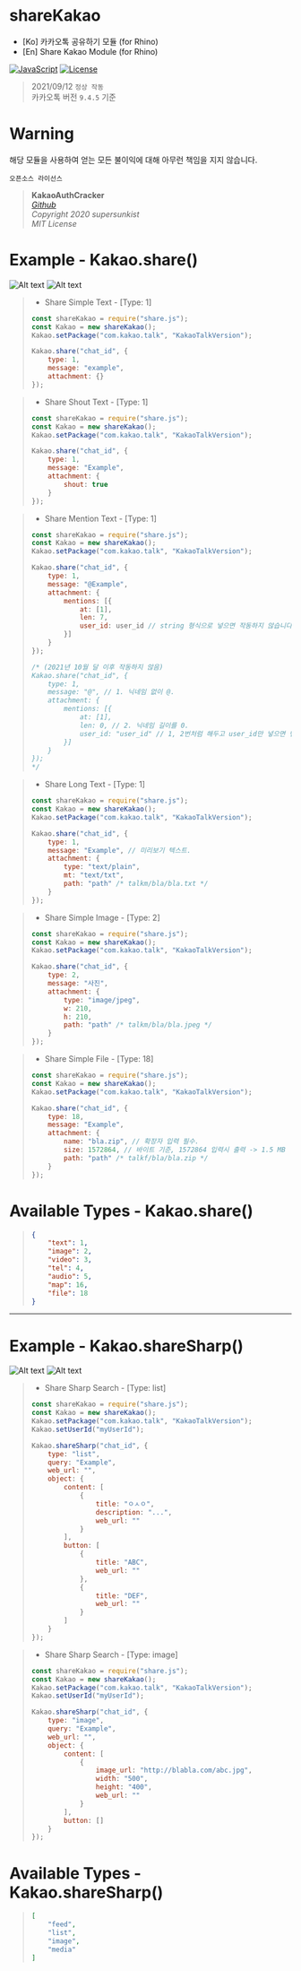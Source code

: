# shareKakao

* [Ko] 카카오톡 공유하기 모듈 (for Rhino)
* [En] Share Kakao Module (for Rhino)

[![JavaScript](https://img.shields.io/badge/Built%20with-Javacript-informational?logo=javascript)](https://developer.mozilla.org/en-US/docs/Mozilla/Projects/Rhino)
[![License](https://img.shields.io/github/license/EliF-Lee/shareKakao)](./LICENSE)


> 2021/09/12 `정상 작동`  
>     카카오톡 버전 `9.4.5` 기준


# Warning
해당 모듈을 사용하여 얻는 모든 불이익에 대해 아무런 책임을 지지 않습니다.

`오픈소스 라이선스`   
> **KakaoAuthCracker**   
>     *[Github](https://github.com/junhyukso/KakaoAuthCracker)*   
>     *Copyright 2020 supersunkist*     
>     *MIT License*

# Example - Kakao.share()

![Alt text](sample/sample1.png)
![Alt text](sample/sample2.png)

> * Share Simple Text - [Type: 1]
> ``` javascript
> const shareKakao = require("share.js");
> const Kakao = new shareKakao();
> Kakao.setPackage("com.kakao.talk", "KakaoTalkVersion");
>
> Kakao.share("chat_id", {
>     type: 1,
>     message: "example",
>     attachment: {}
> });
>  ```
 
> * Share Shout Text - [Type: 1]
> ``` javascript
> const shareKakao = require("share.js");
> const Kakao = new shareKakao();
> Kakao.setPackage("com.kakao.talk", "KakaoTalkVersion");
>
> Kakao.share("chat_id", {
>     type: 1,
>     message: "Example",
>     attachment: {
>         shout: true
>     }
> });
> ```

> * Share Mention Text - [Type: 1]
> ``` javascript
> const shareKakao = require("share.js");
> const Kakao = new shareKakao();
> Kakao.setPackage("com.kakao.talk", "KakaoTalkVersion");
>
> Kakao.share("chat_id", {
>     type: 1,
>     message: "@Example",
>     attachment: {
>         mentions: [{
>             at: [1],
>             len: 7,
>             user_id: user_id // string 형식으로 넣으면 작동하지 않습니다.. (21년 11월 08일 수정)
>         }]
>     }
> });
>
> /* (2021년 10월 달 이후 작동하지 않음)
> Kakao.share("chat_id", { 
>     type: 1,
>     message: "@", // 1. 닉네임 없이 @.
>     attachment: {
>         mentions: [{
>             at: [1],
>             len: 0, // 2. 닉네임 길이를 0.
>             user_id: "user_id" // 1, 2번처럼 해두고 user_id만 넣으면 멘션 가능합니다.
>         }]
>     }
> });
> */
> ```

> * Share Long Text - [Type: 1]
> ``` javascript
> const shareKakao = require("share.js");
> const Kakao = new shareKakao();
> Kakao.setPackage("com.kakao.talk", "KakaoTalkVersion");
>
> Kakao.share("chat_id", {
>     type: 1,
>     message: "Example", // 미리보기 텍스트.
>     attachment: {
>         type: "text/plain",
>         mt: "text/txt",
>         path: "path" /* talkm/bla/bla.txt */
>     }
> });
> ```

> * Share Simple Image - [Type: 2]
> ``` javascript
> const shareKakao = require("share.js");
> const Kakao = new shareKakao();
> Kakao.setPackage("com.kakao.talk", "KakaoTalkVersion");
>
> Kakao.share("chat_id", {
>     type: 2,
>     message: "사진",
>     attachment: {
>         type: "image/jpeg",
>         w: 210,
>         h: 210,
>         path: "path" /* talkm/bla/bla.jpeg */
>     }
> });
> ```

> * Share Simple File - [Type: 18]
> ``` javascript
> const shareKakao = require("share.js");
> const Kakao = new shareKakao();
> Kakao.setPackage("com.kakao.talk", "KakaoTalkVersion");
>
> Kakao.share("chat_id", {
>     type: 18,
>     message: "Example",
>     attachment: {
>         name: "bla.zip", // 확장자 입력 필수.
>         size: 1572864, // 바이트 기준, 1572864 입력시 출력 -> 1.5 MB
>         path: "path" /* talkf/bla/bla.zip */
>     }
> });
> ```

# Available Types - Kakao.share()
> ``` json
> {
>     "text": 1,
>     "image": 2,
>     "video": 3,
>     "tel": 4,
>     "audio": 5,
>     "map": 16,
>     "file": 18
> }
> ```

* * *

# Example - Kakao.shareSharp()

![Alt text](sample/sample3.JPG)
![Alt text](sample/sample4.JPG)

> * Share Sharp Search - [Type: list]
> ``` javascript
> const shareKakao = require("share.js");
> const Kakao = new shareKakao();
> Kakao.setPackage("com.kakao.talk", "KakaoTalkVersion");
> Kakao.setUserId("myUserId");
>
> Kakao.shareSharp("chat_id", {
>     type: "list",
>     query: "Example",
>     web_url: "",
>     object: {
>         content: [
>             {
>                 title: "ㅇㅅㅇ",
>                 description: "...",
>                 web_url: ""
>             }
>         ],
>         button: [
>             {
>                 title: "ABC",
>                 web_url: ""
>             },
>             {
>                 title: "DEF",
>                 web_url: ""
>             }
>         ]
>     }
> });
>  ```

> * Share Sharp Search - [Type: image]
> ``` javascript
> const shareKakao = require("share.js");
> const Kakao = new shareKakao();
> Kakao.setPackage("com.kakao.talk", "KakaoTalkVersion");
> Kakao.setUserId("myUserId");
> 
> Kakao.shareSharp("chat_id", {
>     type: "image",
>     query: "Example",
>     web_url: "",
>     object: {
>         content: [
>             {
>                 image_url: "http://blabla.com/abc.jpg",
>                 width: "500",
>                 height: "400",
>                 web_url: ""
>             }
>         ],
>         button: []
>     }
> });
>  ```

# Available Types - Kakao.shareSharp()
> ``` json
> [
>     "feed",
>     "list",
>     "image",
>     "media"
> ]
> ```
